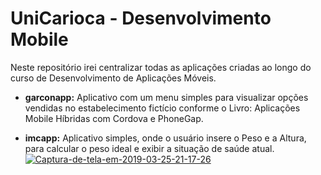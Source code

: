 # UniCarioca - Desenvolvimento Mobile


Neste repositório irei centralizar todas as aplicações criadas ao longo do curso de Desenvolvimento de Aplicações Móveis.

- <b>garconapp:</b> Aplicativo com um menu simples para visualizar opções vendidas no estabelecimento fictício conforme o Livro: Aplicações Mobile Híbridas com Cordova e PhoneGap.

- <b>imcapp:</b> Aplicativo simples, onde o usuário insere o Peso e a Altura, para calcular o peso ideal e exibir a situação de saúde atual.
<a href="https://imgbb.com/"><img src="https://i.ibb.co/sQrz10w/Captura-de-tela-em-2019-03-25-21-17-26.png" alt="Captura-de-tela-em-2019-03-25-21-17-26" border="0"></a>
